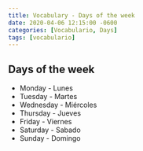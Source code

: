 ```yaml
---
title: Vocabulary - Days of the week
date: 2020-04-06 12:15:00 -0600
categories: [Vocabulario, Days]
tags: [vocabulario]
---
```


## Days of the week

* Monday - Lunes
* Tuesday - Martes
* Wednesday - Miércoles
* Thursday - Jueves
* Friday - Viernes
* Saturday - Sabado
* Sunday - Domingo